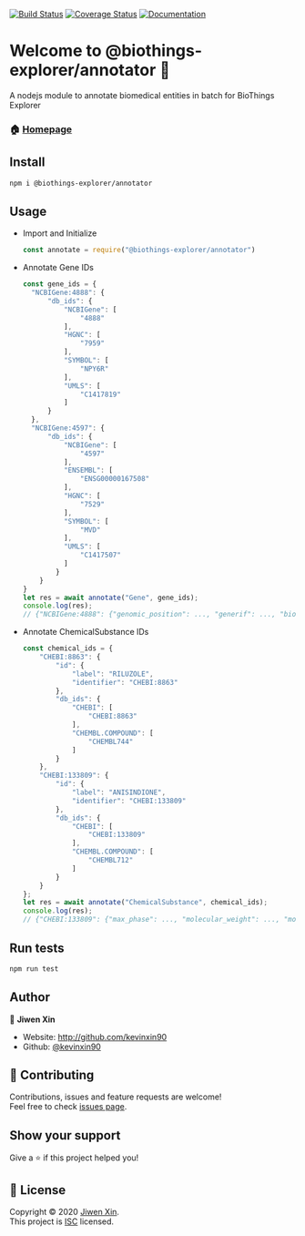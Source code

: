 [![Build Status](https://travis-ci.com/kevinxin90/annotator.js.svg?branch=master)](https://travis-ci.com/kevinxin90/annotator.js)
<a href='https://coveralls.io/github/kevinxin90/annotator.js?branch=master'><img src='https://coveralls.io/repos/github/kevinxin90/annotator.js/badge.svg?branch=master' alt='Coverage Status' /></a>
<a href="https://github.com/kevinxin90/annotator.js#readme" target="_blank">
    <img alt="Documentation" src="https://img.shields.io/badge/documentation-yes-brightgreen.svg" />
  </a>


# Welcome to @biothings-explorer/annotator 👋

A nodejs module to annotate biomedical entities in batch for BioThings Explorer

### 🏠 [Homepage](https://github.com/kevinxin90/annotator.js)

## Install

```sh
npm i @biothings-explorer/annotator
```

## Usage

- Import and Initialize

    ```javascript
    const annotate = require("@biothings-explorer/annotator")
    ```

- Annotate Gene IDs

    ```javascript
    const gene_ids = {
      "NCBIGene:4888": {
          "db_ids": {
              "NCBIGene": [
                  "4888"
              ],
              "HGNC": [
                  "7959"
              ],
              "SYMBOL": [
                  "NPY6R"
              ],
              "UMLS": [
                  "C1417819"
              ]
          }
      },
      "NCBIGene:4597": {
          "db_ids": {
              "NCBIGene": [
                  "4597"
              ],
              "ENSEMBL": [
                  "ENSG00000167508"
              ],
              "HGNC": [
                  "7529"
              ],
              "SYMBOL": [
                  "MVD"
              ],
              "UMLS": [
                  "C1417507"
              ]
            }
        }
    }
    let res = await annotate("Gene", gene_ids);
    console.log(res);
    // {"NCBIGene:4888": {"genomic_position": ..., "generif": ..., "biological_process": ...},"NCBIGene:4597": {"genomic_position": ..., "reactome": ..., "wikipathways": ...}}
    ```

- Annotate ChemicalSubstance IDs

    ```javascript
    const chemical_ids = {
        "CHEBI:8863": {
            "id": {
                "label": "RILUZOLE",
                "identifier": "CHEBI:8863"
            },
            "db_ids": {
                "CHEBI": [
                    "CHEBI:8863"
                ],
                "CHEMBL.COMPOUND": [
                    "CHEMBL744"
                ]
            }
        },
        "CHEBI:133809": {
            "id": {
                "label": "ANISINDIONE",
                "identifier": "CHEBI:133809"
            },
            "db_ids": {
                "CHEBI": [
                    "CHEBI:133809"
                ],
                "CHEMBL.COMPOUND": [
                    "CHEMBL712"
                ]
            }
        }
    };
    let res = await annotate("ChemicalSubstance", chemical_ids);
    console.log(res);
    // {"CHEBI:133809": {"max_phase": ..., "molecular_weight": ..., "molecular_type": ...}, "CHEBI:8863": {"max_phase": ..., "enzymes": ..., "targets": ...}}
    ```

## Run tests

```sh
npm run test
```

## Author

👤 **Jiwen Xin**

* Website: http://github.com/kevinxin90
* Github: [@kevinxin90](https://github.com/kevinxin90)

## 🤝 Contributing

Contributions, issues and feature requests are welcome!<br />Feel free to check [issues page](https://github.com/kevinxin90/annotator.js/issues).

## Show your support

Give a ⭐️ if this project helped you!

## 📝 License

Copyright © 2020 [Jiwen Xin](https://github.com/kevinxin90).<br />
This project is [ISC](https://github.com/kevinxin90/annotator.js/blob/master/LICENSE) licensed.